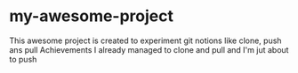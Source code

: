 # my-awesome-project
This awesome project is created to experiment git notions like clone, push ans pull
Achievements
I already managed to clone and pull and I'm jut about to push
